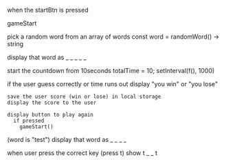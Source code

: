 when the startBtn is pressed

gameStart

  pick a random word from an array of words
    const word = randomWord() -> string

  display that word as _ _ _ _ _

  start the countdown from 10seconds
    totalTime = 10;
    setInterval(f(), 1000)

  if the user guess correctly or time runs out
    display "you win" or "you lose"

    save the user score (win or lose) in local storage
    display the score to the user

    display button to play again
      if pressed
        gameStart()


(word is "test")
display that word as _ _ _ _

when user press the correct key
  (press t) show t _ _ t